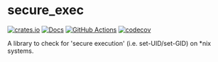 # secure_exec

[![crates.io](https://img.shields.io/crates/v/secure_exec.svg)](https://crates.io/crates/secure_exec)
[![Docs](https://docs.rs/secure_exec/badge.svg)](https://docs.rs/secure_exec)
[![GitHub Actions](https://github.com/cptpcrd/secure_exec/workflows/CI/badge.svg?branch=master&event=push)](https://github.com/cptpcrd/secure_exec/actions?query=workflow%3ACI+branch%3Amaster+event%3Apush)
[![codecov](https://codecov.io/gh/cptpcrd/secure_exec/branch/master/graph/badge.svg)](https://codecov.io/gh/cptpcrd/secure_exec)

A library to check for 'secure execution' (i.e. set-UID/set-GID) on \*nix systems.
